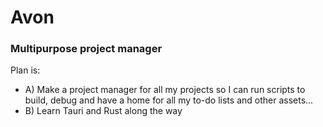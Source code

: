 # Avon

### Multipurpose project manager

Plan is: 
- A) Make a project manager for all my projects so I can run scripts to build, debug and have a home for all my to-do lists and other assets...
- B) Learn Tauri and Rust along the way
